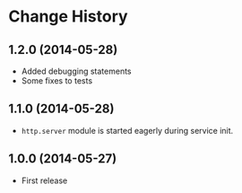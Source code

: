 # Change History

## 1.2.0 (2014-05-28)

* Added debugging statements
* Some fixes to tests

## 1.1.0 (2014-05-28)

* `http.server` module is started eagerly during service init.

## 1.0.0 (2014-05-27)

* First release
